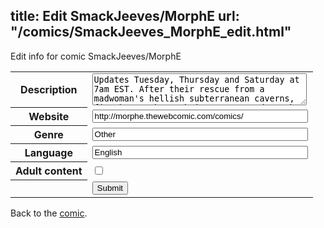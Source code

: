 title: Edit SmackJeeves/MorphE
url: "/comics/SmackJeeves_MorphE_edit.html"
---
Edit info for comic SmackJeeves/MorphE

<form name="comic" action="http://gaepostmail.appspot.com/comic/" method="post">
<table class="comicinfo">
<tr>
<th>Description</th><td><textarea name="description" cols="40" rows="3">Updates Tuesday, Thursday and Saturday at 7am EST. After their rescue from a madwoman's hellish subterranean caverns, five humans have their eyes opened to the dark truth lurking under normal society. A &quot;benefactor&quot; takes them in, but he's a cold-blooded killer with a deadly fixation on the new mages. In a world of magic, mages, and far creeper creatures, can he be trusted? Can anyone? Warning: morphE is a kinetic novel slightly animated in flash. It involves themes of brutal violence, sexuality (gay, straight, and other), and much cruelty. If dark or adult content offends you, this may not be your cup of tea.</textarea></td>
</tr>
<tr>
<th>Website</th><td><input type="text" name="url" value="http://morphe.thewebcomic.com/comics/" size="40"/></td>
</tr>
<tr>
<th>Genre</th><td><input type="text" name="genre" value="Other" size="40"/></td>
</tr>
<tr>
<th>Language</th><td><input type="text" name="language" value="English" size="40"/></td>
</tr>
<tr>
<th>Adult content</th><td><input type="checkbox" name="adult" value="adult" /></td>
</tr>
<tr>
<th></th><td>
<input type="hidden" name="comic" value="SmackJeeves_MorphE" />
<input type="submit" name="submit" value="Submit" />
</td>
</tr>
</table>
</form>

Back to the [comic](SmackJeeves_MorphE.html).
